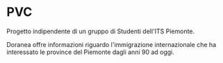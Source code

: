 # PVC
Progetto indipendente di un gruppo di Studenti dell'ITS Piemonte.

Doranea offre informazioni riguardo l'immigrazione internazionale che ha interessato le province del Piemonte dagli anni 90 ad oggi.

